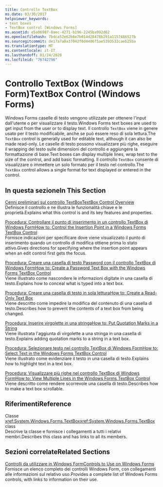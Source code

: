 ```yaml
---
title: Controllo TextBox
ms.date: 03/30/2017
helpviewer_keywords:
- text boxes
- TextBox control [Windows Forms]
ms.assetid: e5a06987-8aec-4271-b196-2245ba992d62
ms.openlocfilehash: 7bdca52e62b6e7b014d28478b291a1157486527b
ms.sourcegitcommit: de17a7a0a37042f0d4406f5ae5393531caeb25ba
ms.translationtype: MT
ms.contentlocale: it-IT
ms.lasthandoff: 01/24/2020
ms.locfileid: "76742796"
---
```

# <a name="textbox-control-windows-forms"></a><span data-ttu-id="07db3-102">Controllo TextBox (Windows Form)</span><span class="sxs-lookup"><span data-stu-id="07db3-102">TextBox Control (Windows Forms)</span></span>
<span data-ttu-id="07db3-103">Windows Forms caselle di testo vengono utilizzate per ottenere l'input dall'utente o per visualizzare il testo.</span><span class="sxs-lookup"><span data-stu-id="07db3-103">Windows Forms text boxes are used to get input from the user or to display text.</span></span> <span data-ttu-id="07db3-104">Il controllo `TextBox` viene in genere usato per il testo modificabile, anche se può essere reso di sola lettura.</span><span class="sxs-lookup"><span data-stu-id="07db3-104">The `TextBox` control is generally used for editable text, although it can also be made read-only.</span></span> <span data-ttu-id="07db3-105">Le caselle di testo possono visualizzare più righe, eseguire il wrapping del testo sulle dimensioni del controllo e aggiungere la formattazione di base.</span><span class="sxs-lookup"><span data-stu-id="07db3-105">Text boxes can display multiple lines, wrap text to the size of the control, and add basic formatting.</span></span> <span data-ttu-id="07db3-106">Il controllo `TextBox` consente di visualizzare o immettere un solo formato per il testo nel controllo.</span><span class="sxs-lookup"><span data-stu-id="07db3-106">The `TextBox` control allows a single format for text displayed or entered in the control.</span></span>  
  
## <a name="in-this-section"></a><span data-ttu-id="07db3-107">In questa sezione</span><span class="sxs-lookup"><span data-stu-id="07db3-107">In This Section</span></span>  
 [<span data-ttu-id="07db3-108">Cenni preliminari sul controllo TextBox</span><span class="sxs-lookup"><span data-stu-id="07db3-108">TextBox Control Overview</span></span>](textbox-control-overview-windows-forms.md)  
 <span data-ttu-id="07db3-109">Definisce il controllo e ne illustra le funzionalità chiave e le proprietà.</span><span class="sxs-lookup"><span data-stu-id="07db3-109">Explains what this control is and its key features and properties.</span></span>  
  
 [<span data-ttu-id="07db3-110">Procedura: Controllare il punto di inserimento in un controllo TextBox di Windows Form</span><span class="sxs-lookup"><span data-stu-id="07db3-110">How to: Control the Insertion Point in a Windows Forms TextBox Control</span></span>](how-to-control-the-insertion-point-in-a-windows-forms-textbox-control.md)  
 <span data-ttu-id="07db3-111">Fornisce indicazioni per specificare dove viene visualizzato il punto di inserimento quando un controllo di modifica ottiene prima lo stato attivo.</span><span class="sxs-lookup"><span data-stu-id="07db3-111">Gives directions for specifying where the insertion point appears when an edit control first gets the focus.</span></span>  
  
 [<span data-ttu-id="07db3-112">Procedura: Creare una casella di testo Password con il controllo TextBox di Windows Form</span><span class="sxs-lookup"><span data-stu-id="07db3-112">How to: Create a Password Text Box with the Windows Forms TextBox Control</span></span>](how-to-create-a-password-text-box-with-the-windows-forms-textbox-control.md)  
 <span data-ttu-id="07db3-113">Viene illustrato come nascondere le informazioni digitate in una casella di testo.</span><span class="sxs-lookup"><span data-stu-id="07db3-113">Explains how to conceal what is typed into a text box.</span></span>  
  
 [<span data-ttu-id="07db3-114">Procedura: Creare una casella di testo in sola lettura</span><span class="sxs-lookup"><span data-stu-id="07db3-114">How to: Create a Read-Only Text Box</span></span>](how-to-create-a-read-only-text-box-windows-forms.md)  
 <span data-ttu-id="07db3-115">Viene descritto come impedire la modifica del contenuto di una casella di testo.</span><span class="sxs-lookup"><span data-stu-id="07db3-115">Describes how to prevent the contents of a text box from being changed.</span></span>  
  
 [<span data-ttu-id="07db3-116">Procedura: Inserire virgolette in una stringa</span><span class="sxs-lookup"><span data-stu-id="07db3-116">How to: Put Quotation Marks in a String</span></span>](how-to-put-quotation-marks-in-a-string-windows-forms.md)  
 <span data-ttu-id="07db3-117">Viene illustrata l'aggiunta di virgolette a una stringa in una casella di testo.</span><span class="sxs-lookup"><span data-stu-id="07db3-117">Explains adding quotation marks to a string in a text box.</span></span>  
  
 [<span data-ttu-id="07db3-118">Procedura: Selezionare testo nel controllo TextBox di Windows Form</span><span class="sxs-lookup"><span data-stu-id="07db3-118">How to: Select Text in the Windows Forms TextBox Control</span></span>](how-to-select-text-in-the-windows-forms-textbox-control.md)  
 <span data-ttu-id="07db3-119">Viene illustrato come evidenziare il testo in una casella di testo.</span><span class="sxs-lookup"><span data-stu-id="07db3-119">Explains how to highlight text in a text box.</span></span>  
  
 [<span data-ttu-id="07db3-120">Procedura: Visualizzare più righe nel controllo TextBox di Windows Form</span><span class="sxs-lookup"><span data-stu-id="07db3-120">How to: View Multiple Lines in the Windows Forms TextBox Control</span></span>](how-to-view-multiple-lines-in-the-windows-forms-textbox-control.md)  
 <span data-ttu-id="07db3-121">Viene descritto come rendere scorrevole una casella di testo.</span><span class="sxs-lookup"><span data-stu-id="07db3-121">Describes how to make a text box scrollable.</span></span>  
  
## <a name="reference"></a><span data-ttu-id="07db3-122">Riferimenti</span><span class="sxs-lookup"><span data-stu-id="07db3-122">Reference</span></span>  
 <span data-ttu-id="07db3-123">Classe <xref:System.Windows.Forms.TextBox></span><span class="sxs-lookup"><span data-stu-id="07db3-123"><xref:System.Windows.Forms.TextBox> class</span></span>  
 <span data-ttu-id="07db3-124">Descrive la classe e fornisce i collegamenti a tutti i relativi membri.</span><span class="sxs-lookup"><span data-stu-id="07db3-124">Describes this class and has links to all its members.</span></span>  
  
## <a name="related-sections"></a><span data-ttu-id="07db3-125">Sezioni correlate</span><span class="sxs-lookup"><span data-stu-id="07db3-125">Related Sections</span></span>  
 [<span data-ttu-id="07db3-126">Controlli da utilizzare in Windows Form</span><span class="sxs-lookup"><span data-stu-id="07db3-126">Controls to Use on Windows Forms</span></span>](controls-to-use-on-windows-forms.md)  
 <span data-ttu-id="07db3-127">Fornisce un elenco completo dei controlli Windows Form, con collegamenti alle informazioni sul relativo uso.</span><span class="sxs-lookup"><span data-stu-id="07db3-127">Provides a complete list of Windows Forms controls, with links to information on their use.</span></span>
